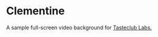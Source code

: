 # Clementine

A sample full-screen video background for [Tasteclub Labs.][tc]

[tc]: http://acqtasteclub.com